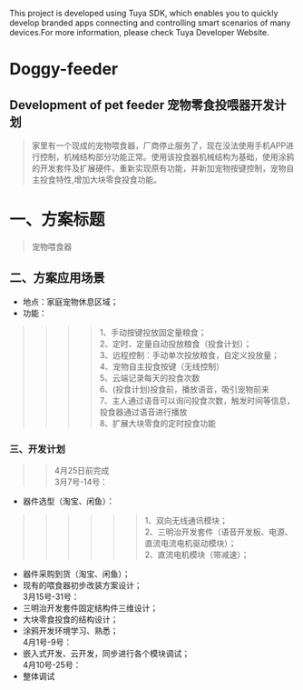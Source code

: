 This project is developed using Tuya SDK, which enables you to quickly develop branded apps connecting and controlling smart scenarios of many devices.For more information, please check Tuya Developer Website.
# Doggy-feeder
Development of pet feeder
宠物零食投喂器开发计划
-------
>家里有一个现成的宠物喂食器，厂商停止服务了，现在没法使用手机APP进行控制，机械结构部分功能正常。使用该投食器机械结构为基础，使用涂鸦的开发套件及扩展硬件，重新实现原有功能，并新加宠物按键控制，宠物自主投食特性,增加大块零食投食功能。
# 一、方案标题
>宠物喂食器
## 二、方案应用场景
* 地点：家庭宠物休息区域；<br>
* 功能：<br>
>>>>1、手动按键投放固定量粮食；<br>
>>>>2、定时、定量自动投放粮食（投食计划）；<br>
>>>>3、远程控制：手动单次投放粮食，自定义投放量；<br>
>>>>4、宠物自主投食按键（无线控制）<br>
>>>>5、云端记录每天的投食次数<br>
>>>>6、(投食计划)投食前，播放语音，吸引宠物前来<br>
>>>>7、主人通过语音可以询问投食次数，触发时间等信息，投食器通过语音进行播放<br>
>>>>8、扩展大块零食的定时投食功能<br>
### 三、开发计划
>>4月25日前完成<br>
>>3月7号-14号：<br>
* 器件选型（淘宝、闲鱼）：
>>>>>>1、双向无线通讯模块；<br>
>>>>>>2、三明治开发套件（语音开发板、电源、直流电流电机驱动模块）；<br>
>>>>>>2、直流电机模块（带减速）；<br>
* 器件采购到货（淘宝、闲鱼）；<br>
* 现有的喂食器初步改装方案设计；<br>
3月15号-31号：<br>
* 三明治开发套件固定结构件三维设计；<br>
* 大块零食投食的结构设计；<br>
* 涂鸦开发环境学习、熟悉；<br>
4月1号-9号：<br>
* 嵌入式开发、云开发，同步进行各个模块调试；<br>
4月10号-25号：<br>
* 整体调试<br>
